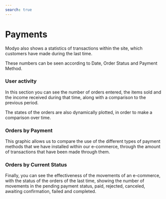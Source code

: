 ```yaml
---
search: true
---
```


# Payments

Modyo also shows a statistics of transactions within the site, which customers have made during the last time.

These numbers can be seen according to Date, Order Status and Payment Method.

### User activity

In this section you can see the number of orders entered, the items sold and the income received during that time, along with a comparison to the previous period.

The states of the orders are also dynamically plotted, in order to make a comparison over time.

### Orders by Payment

This graphic allows us to compare the use of the different types of payment methods that we have installed within our e-commerce, through the amount of transactions that have been made through them.

### Orders by Current Status

Finally, you can see the effectiveness of the movements of an e-commerce, with the status of the orders of the last time, showing the number of movements in the pending payment status, paid, rejected, canceled, awaiting confirmation, failed and completed.

